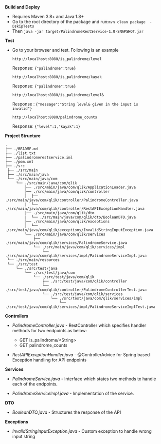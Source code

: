 **Build and Deploy**

* Requires Maven 3.8+ and Java 1.8+
* Go to the root directory of the package and run:```mvn clean package  -DskipTests```
* Then ```java -jar target/PalindromeRestService-1.0-SNAPSHOT.jar```

**Test**

* Go to your browser and test. Following is an example
  ```
  http://localhost:8080/is_palindrome/level
  ``` 
  Response: ```{"palindrome":true}```

  ```
  http://localhost:8080/is_palindrome/kayak
  ``` 
  Response: `{"palindrome":true}`

  ```
  http://localhost:8080/is_palindrome/level&
  ```
  Response : `{"message":"String level& given in the input is invalid"}` 

  ```
  http://localhost:8080/palindrome_counts
  ```
  Response: `{"level":1,"kayak":1}`

**Project Structure**
```
.
├── ./README.md
├── ./list.txt
├── ./palindromerestservice.iml
├── ./pom.xml
├── ./src
 ├── ./src/main
 ├── ./src/main/java
 └── ./src/main/java/com
     └── ./src/main/java/com/qlik
         ├── ./src/main/java/com/qlik/ApplicationLoader.java
         ├── ./src/main/java/com/qlik/controller
         |  ├── ./src/main/java/com/qlik/controller/PalindromeController.java 
         |  └── ./src/main/java/com/qlik/controller/RestAPIExceptionHandler.java
         ├── ./src/main/java/com/qlik/dto
         |  └── ./src/main/java/com/qlik/dto/BooleanDTO.java
         ├── ./src/main/java/com/qlik/exceptions
         │  └── ./src/main/java/com/qlik/exceptions/InvalidStringInputException.java
         └── ./src/main/java/com/qlik/services
             ├── ./src/main/java/com/qlik/services/PalindromeService.java
             └── ./src/main/java/com/qlik/services/impl
                 └── ./src/main/java/com/qlik/services/impl/PalindromeServiceImpl.java
 └── ./src/main/resources
 └── ./src/test
     └── ./src/test/java
         └── ./src/test/java/com
             └── ./src/test/java/com/qlik
                 ├── ./src/test/java/com/qlik/controller
                 └── ./src/test/java/com/qlik/controller/PalindromeControllerTest.java
                 └── ./src/test/java/com/qlik/services
                     └── ./src/test/java/com/qlik/services/impl
                         └── ./src/test/java/com/qlik/services/impl/PalindromeServiceImplTest.java

```
**Controllers**

* _PalindromeController.java_ - RestController which specifies handler methods for two endpoints as below:
  * GET is_palindrome/&lt;String&gt;
  * GET palindrome_counts

* _RestAPIExceptionHandler.java_ - @ControllerAdvice for Spring based Exception handling for API endpoints

**Services**

* _PalindromeService.java_ - Interface which states two methods to handle each of the endpoints.

* _PalindromeServiceImpl.java_ - Implementation of the service.

**DTO**

* _BooleanDTO.java_ - Structures the response of the API

**Exceptions**

* _InvalidStringInputException.java_ - Custom exception to handle wrong input string


